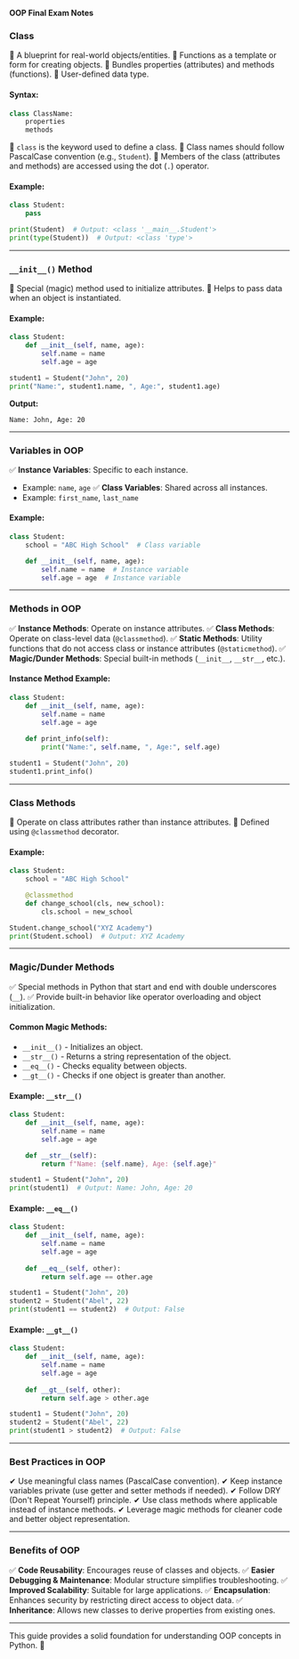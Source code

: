 **OOP Final Exam Notes**

### **Class**
📌 A blueprint for real-world objects/entities.
📌 Functions as a template or form for creating objects.
📌 Bundles properties (attributes) and methods (functions).
📌 User-defined data type.

#### **Syntax:**
```python
class ClassName:
    properties
    methods
```
📌 `class` is the keyword used to define a class.
📌 Class names should follow PascalCase convention (e.g., `Student`).
📌 Members of the class (attributes and methods) are accessed using the dot (`.`) operator.

#### **Example:**
```python
class Student:
    pass

print(Student)  # Output: <class '__main__.Student'>
print(type(Student))  # Output: <class 'type'>
```

---

### **`__init__()` Method**
📌 Special (magic) method used to initialize attributes.
📌 Helps to pass data when an object is instantiated.

#### **Example:**
```python
class Student:
    def __init__(self, name, age):
        self.name = name
        self.age = age

student1 = Student("John", 20)
print("Name:", student1.name, ", Age:", student1.age)
```
**Output:**
```
Name: John, Age: 20
```

---

### **Variables in OOP**
✅ **Instance Variables**: Specific to each instance.
   - Example: `name`, `age`
✅ **Class Variables**: Shared across all instances.
   - Example: `first_name`, `last_name`

#### **Example:**
```python
class Student:
    school = "ABC High School"  # Class variable

    def __init__(self, name, age):
        self.name = name  # Instance variable
        self.age = age  # Instance variable
```

---

### **Methods in OOP**
✅ **Instance Methods**: Operate on instance attributes.
✅ **Class Methods**: Operate on class-level data (`@classmethod`).
✅ **Static Methods**: Utility functions that do not access class or instance attributes (`@staticmethod`).
✅ **Magic/Dunder Methods**: Special built-in methods (`__init__`, `__str__`, etc.).

#### **Instance Method Example:**
```python
class Student:
    def __init__(self, name, age):
        self.name = name
        self.age = age
    
    def print_info(self):
        print("Name:", self.name, ", Age:", self.age)

student1 = Student("John", 20)
student1.print_info()
```

---

### **Class Methods**
📌 Operate on class attributes rather than instance attributes.
📌 Defined using `@classmethod` decorator.

#### **Example:**
```python
class Student:
    school = "ABC High School"

    @classmethod
    def change_school(cls, new_school):
        cls.school = new_school

Student.change_school("XYZ Academy")
print(Student.school)  # Output: XYZ Academy
```

---

### **Magic/Dunder Methods**
✅ Special methods in Python that start and end with double underscores (`__`).
✅ Provide built-in behavior like operator overloading and object initialization.

#### **Common Magic Methods:**
- `__init__()` - Initializes an object.
- `__str__()` - Returns a string representation of the object.
- `__eq__()` - Checks equality between objects.
- `__gt__()` - Checks if one object is greater than another.

#### **Example: `__str__()`**
```python
class Student:
    def __init__(self, name, age):
        self.name = name
        self.age = age

    def __str__(self):
        return f"Name: {self.name}, Age: {self.age}"

student1 = Student("John", 20)
print(student1)  # Output: Name: John, Age: 20
```

#### **Example: `__eq__()`**
```python
class Student:
    def __init__(self, name, age):
        self.name = name
        self.age = age
    
    def __eq__(self, other):
        return self.age == other.age

student1 = Student("John", 20)
student2 = Student("Abel", 22)
print(student1 == student2)  # Output: False
```

#### **Example: `__gt__()`**
```python
class Student:
    def __init__(self, name, age):
        self.name = name
        self.age = age
    
    def __gt__(self, other):
        return self.age > other.age

student1 = Student("John", 20)
student2 = Student("Abel", 22)
print(student1 > student2)  # Output: False
```

---

### **Best Practices in OOP**
✔ Use meaningful class names (PascalCase convention).
✔ Keep instance variables private (use getter and setter methods if needed).
✔ Follow DRY (Don't Repeat Yourself) principle.
✔ Use class methods where applicable instead of instance methods.
✔ Leverage magic methods for cleaner code and better object representation.

---

### **Benefits of OOP**
✅ **Code Reusability**: Encourages reuse of classes and objects.
✅ **Easier Debugging & Maintenance**: Modular structure simplifies troubleshooting.
✅ **Improved Scalability**: Suitable for large applications.
✅ **Encapsulation**: Enhances security by restricting direct access to object data.
✅ **Inheritance**: Allows new classes to derive properties from existing ones.

---

This guide provides a solid foundation for understanding OOP concepts in Python. 🚀

